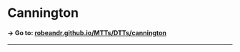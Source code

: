 # Cannington
>  
#### → Go to: [robeandr.github.io/MTTs/DTTs/cannington](../../MTTs/DTTs/cannington.html)
<script type="text/javascript">
	location = "../../MTTs/DTTs/cannington.html";
</script>
***